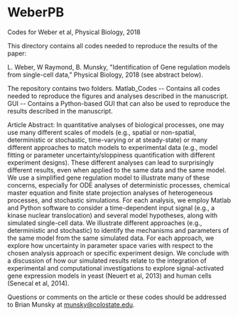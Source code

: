 # WeberPB
Codes for Weber et al, Physical Biology, 2018

This directory contains all codes needed to reproduce the results of the paper:

L. Weber, W Raymond, B. Munsky, "Identification of Gene regulation models from single-cell data," Physical Biology, 2018 (see abstract below).

The repository contains two folders. 
  Matlab_Codes -- Contains all codes needed to reproduce the figures and analyses described in the manuscript.
  GUI -- Contains a Python-based GUI that can also be used to reproduce the results described in the manuscript.

Article Abstract: 
In quantitative analyses of biological processes, one may use many different scales of models (e.g., spatial or non-spatial, deterministic or stochastic, time-varying or at steady-state) or many different approaches to match models to experimental data (e.g., model fitting or parameter uncertainty/sloppiness quantification with different experiment designs). These different analyses can lead to surprisingly different results, even when applied to the same data and the same model. We use a simplified gene regulation model to illustrate many of these concerns, especially for ODE analyses of deterministic processes, chemical master equation and finite state projection analyses of heterogeneous processes, and stochastic simulations. For each analysis, we employ Matlab and Python software to consider a time-dependent input signal (e.g., a kinase nuclear translocation) and several model hypotheses, along with simulated single-cell data. We illustrate different approaches (e.g., deterministic and stochastic) to identify the mechanisms and parameters of the same model from the same simulated data. For each approach, we explore how uncertainty in parameter space varies with respect to the chosen analysis approach or specific experiment design. We conclude with a discussion of how our simulated results relate to the integration of experimental and computational investigations to explore signal-activated gene expression models in yeast (Neuert et al, 2013) and human cells (Senecal et al, 2014).

Questions or comments on the article or these codes should be addressed to Brian Munsky at munsky@colostate.edu.
